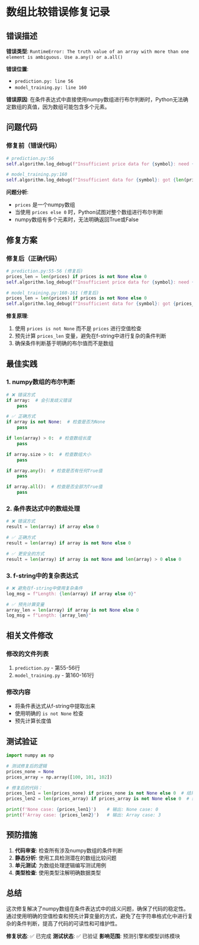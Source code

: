 # 数组比较错误修复记录

## 错误描述

**错误类型**: `RuntimeError: The truth value of an array with more than one element is ambiguous. Use a.any() or a.all()`

**错误位置**: 
- `prediction.py: line 56`
- `model_training.py: line 160`

**错误原因**: 
在条件表达式中直接使用numpy数组进行布尔判断时，Python无法确定数组的真值，因为数组可能包含多个元素。

## 问题代码

### 修复前（错误代码）

```python
# prediction.py:56
self.algorithm.log_debug(f"Insufficient price data for {symbol}: need {model_effective_lookback + 20}, got {len(prices) if prices else 0}", log_type="prediction")

# model_training.py:160  
self.algorithm.log_debug(f"Insufficient data for {symbol}: got {len(prices) if prices else 0}, need {required_data}", log_type='training')
```

**问题分析**:
- `prices` 是一个numpy数组
- 当使用 `prices else 0` 时，Python试图对整个数组进行布尔判断
- numpy数组有多个元素时，无法明确返回True或False

## 修复方案

### 修复后（正确代码）

```python
# prediction.py:55-56 (修复后)
prices_len = len(prices) if prices is not None else 0
self.algorithm.log_debug(f"Insufficient price data for {symbol}: need {model_effective_lookback + 20}, got {prices_len}", log_type="prediction")

# model_training.py:160-161 (修复后)
prices_len = len(prices) if prices is not None else 0
self.algorithm.log_debug(f"Insufficient data for {symbol}: got {prices_len}, need {required_data}", log_type='training')
```

**修复原理**:
1. 使用 `prices is not None` 而不是 `prices` 进行空值检查
2. 预先计算 `prices_len` 变量，避免在f-string中进行复杂的条件判断
3. 确保条件判断基于明确的布尔值而不是数组

## 最佳实践

### 1. numpy数组的布尔判断

```python
# ❌ 错误方式
if array:  # 会引发歧义错误
    pass

# ✅ 正确方式
if array is not None:  # 检查是否为None
    pass

if len(array) > 0:  # 检查数组长度
    pass

if array.size > 0:  # 检查数组大小
    pass

if array.any():  # 检查是否有任何True值
    pass

if array.all():  # 检查是否全部为True值
    pass
```

### 2. 条件表达式中的数组处理

```python
# ❌ 错误方式
result = len(array) if array else 0

# ✅ 正确方式
result = len(array) if array is not None else 0

# ✅ 更安全的方式
result = len(array) if array is not None and len(array) > 0 else 0
```

### 3. f-string中的复杂表达式

```python
# ❌ 避免在f-string中使用复杂条件
log_msg = f"Length: {len(array) if array else 0}"

# ✅ 预先计算变量
array_len = len(array) if array is not None else 0
log_msg = f"Length: {array_len}"
```

## 相关文件修改

### 修改的文件列表
1. `prediction.py` - 第55-56行
2. `model_training.py` - 第160-161行

### 修改内容
- 将条件表达式从f-string中提取出来
- 使用明确的 `is not None` 检查
- 预先计算长度值

## 测试验证

```python
import numpy as np

# 测试修复后的逻辑
prices_none = None
prices_array = np.array([100, 101, 102])

# 修复后的代码：
prices_len1 = len(prices_none) if prices_none is not None else 0  # 结果: 0
prices_len2 = len(prices_array) if prices_array is not None else 0  # 结果: 3

print(f'None case: {prices_len1}')    # 输出: None case: 0
print(f'Array case: {prices_len2}')   # 输出: Array case: 3
```

## 预防措施

1. **代码审查**: 检查所有涉及numpy数组的条件判断
2. **静态分析**: 使用工具检测潜在的数组比较问题
3. **单元测试**: 为数组处理逻辑编写测试用例
4. **类型检查**: 使用类型注解明确数据类型

## 总结

这次修复解决了numpy数组在条件表达式中的歧义问题，确保了代码的稳定性。通过使用明确的空值检查和预先计算变量的方式，避免了在字符串格式化中进行复杂的条件判断，提高了代码的可读性和可维护性。

**修复状态**: ✅ 已完成
**测试状态**: ✅ 已验证
**影响范围**: 预测引擎和模型训练模块 